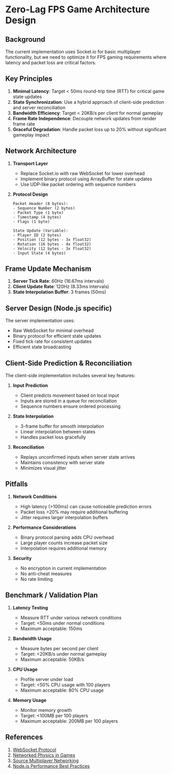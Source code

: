 # Zero-Lag FPS Game Architecture Design

## Background
The current implementation uses Socket.io for basic multiplayer functionality, but we need to optimize it for FPS gaming requirements where latency and packet loss are critical factors.

## Key Principles
1. **Minimal Latency**: Target < 50ms round-trip time (RTT) for critical game state updates
2. **State Synchronization**: Use a hybrid approach of client-side prediction and server reconciliation
3. **Bandwidth Efficiency**: Target < 20KB/s per client for normal gameplay
4. **Frame Rate Independence**: Decouple network updates from render frame rate
5. **Graceful Degradation**: Handle packet loss up to 20% without significant gameplay impact

## Network Architecture
1. **Transport Layer**
   - Replace Socket.io with raw WebSocket for lower overhead
   - Implement binary protocol using ArrayBuffer for state updates
   - Use UDP-like packet ordering with sequence numbers

2. **Protocol Design**
   ```
   Packet Header (8 bytes):
   - Sequence Number (2 bytes)
   - Packet Type (1 byte)
   - Timestamp (4 bytes)
   - Flags (1 byte)
   
   State Update (Variable):
   - Player ID (2 bytes)
   - Position (12 bytes - 3x float32)
   - Rotation (16 bytes - 4x float32)
   - Velocity (12 bytes - 3x float32)
   - Input State (4 bytes)
   ```

## Frame Update Mechanism
1. **Server Tick Rate**: 60Hz (16.67ms intervals)
2. **Client Update Rate**: 120Hz (8.33ms intervals)
3. **State Interpolation Buffer**: 3 frames (50ms)

## Server Design (Node.js specific)
The server implementation uses:
- Raw WebSocket for minimal overhead
- Binary protocol for efficient state updates
- Fixed tick rate for consistent updates
- Efficient state broadcasting

## Client-Side Prediction & Reconciliation
The client-side implementation includes several key features:

1. **Input Prediction**
   - Client predicts movement based on local input
   - Inputs are stored in a queue for reconciliation
   - Sequence numbers ensure ordered processing

2. **State Interpolation**
   - 3-frame buffer for smooth interpolation
   - Linear interpolation between states
   - Handles packet loss gracefully

3. **Reconciliation**
   - Replays unconfirmed inputs when server state arrives
   - Maintains consistency with server state
   - Minimizes visual jitter

## Pitfalls

1. **Network Conditions**
   - High latency (>100ms) can cause noticeable prediction errors
   - Packet loss >20% may require additional buffering
   - Jitter requires larger interpolation buffers

2. **Performance Considerations**
   - Binary protocol parsing adds CPU overhead
   - Large player counts increase packet size
   - Interpolation requires additional memory

3. **Security**
   - No encryption in current implementation
   - No anti-cheat measures
   - No rate limiting

## Benchmark / Validation Plan

1. **Latency Testing**
   - Measure RTT under various network conditions
   - Target: <50ms under normal conditions
   - Maximum acceptable: 150ms

2. **Bandwidth Usage**
   - Measure bytes per second per client
   - Target: <20KB/s under normal gameplay
   - Maximum acceptable: 50KB/s

3. **CPU Usage**
   - Profile server under load
   - Target: <50% CPU usage with 100 players
   - Maximum acceptable: 80% CPU usage

4. **Memory Usage**
   - Monitor memory growth
   - Target: <100MB per 100 players
   - Maximum acceptable: 200MB per 100 players

## References

1. [WebSocket Protocol](https://tools.ietf.org/html/rfc6455)
2. [Networked Physics in Games](https://gafferongames.com/post/networked_physics_in_virtual_reality/)
3. [Source Multiplayer Networking](https://developer.valvesoftware.com/wiki/Source_Multiplayer_Networking)
4. [Node.js Performance Best Practices](https://nodejs.org/en/docs/guides/simple-profiling/) 